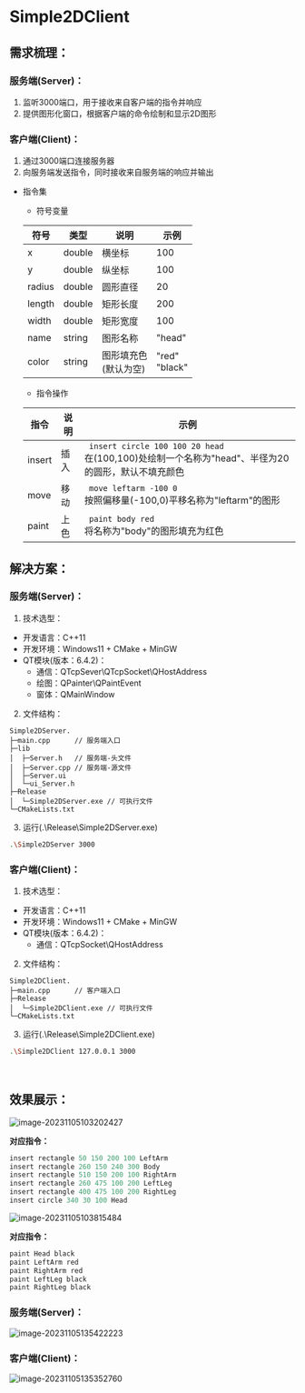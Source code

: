 # Simple2DClient
## 需求梳理：

### 服务端(Server)：

1. 监听3000端口，用于接收来自客户端的指令并响应
2. 提供图形化窗口，根据客户端的命令绘制和显示2D图形

### 客户端(Client)：

1. 通过3000端口连接服务器
2. 向服务端发送指令，同时接收来自服务端的响应并输出

- 指令集

  - 符号变量

  | 符号   | 类型   | 说明                       | 示例               |
  | ------ | ------ | -------------------------- | ------------------ |
  | x      | double | 横坐标                     | 100                |
  | y      | double | 纵坐标                     | 100                |
  | radius | double | 圆形直径                   | 20                 |
  | length | double | 矩形长度                   | 200                |
  | width  | double | 矩形宽度                   | 100                |
  | name   | string | 图形名称                   | "head"             |
  | color  | string | 图形填充色<br />(默认为空) | "red"<br />"black" |

  - 指令操作

  | 指令   | 说明 | 示例                                                         |
  | ------ | ---- | ------------------------------------------------------------ |
  | insert | 插入 | ` insert circle 100 100 20 head`<br />在(100,100)处绘制一个名称为"head"、半径为20的圆形，默认不填充颜色 |
  | move   | 移动 | ` move leftarm -100 0`<br />按照偏移量(-100,0)平移名称为"leftarm"的图形 |
  | paint  | 上色 | ` paint body red`<br />将名称为"body"的图形填充为红色        |



## 解决方案：

### 服务端(Server)：

1. 技术选型：
   
- 开发语言：C++11
- 开发环境：Windows11 + CMake + MinGW
- QT模块(版本：6.4.2)：
   - 通信：QTcpSever\QTcpSocket\QHostAddress
   - 绘图：QPainter\QPaintEvent
   - 窗体：QMainWindow
2. 文件结构：

```
Simple2DServer.
├─main.cpp		// 服务端入口
├─lib
│  ├─Server.h	// 服务端-头文件
│  ├─Server.cpp	// 服务端-源文件
│  ├─Server.ui
│  └─ui_Server.h
├─Release
│  └─Simple2DServer.exe	// 可执行文件
└─CMakeLists.txt
```

3. 运行(.\Release\Simple2DServer.exe\)

  ```bash
.\Simple2DServer 3000
  ```

### 客户端(Client)：

1. 技术选型：
   
- 开发语言：C++11
- 开发环境：Windows11 + CMake + MinGW
- QT模块(版本：6.4.2)：
  - 通信：QTcpSocket\QHostAddress
2. 文件结构：

  ```
Simple2DClient.
├─main.cpp		// 客户端入口
├─Release
│  └─Simple2DClient.exe	// 可执行文件
└─CMakeLists.txt
  ```

3. 运行(.\Release\Simple2DClient.exe)

  ```bash
.\Simple2DClient 127.0.0.1 3000
  ```

​     

## 效果展示：

![image-20231105103202427](http://cdn.ai-shijia.cn/PicFiles/2023/11/05/103209581-image-20231105103202427-9e6.png)

**对应指令：**

```c++
insert rectangle 50 150 200 100 LeftArm
insert rectangle 260 150 240 300 Body
insert rectangle 510 150 200 100 RightArm
insert rectangle 260 475 100 200 LeftLeg
insert rectangle 400 475 100 200 RightLeg
insert circle 340 30 100 Head
```



![image-20231105103815484](http://cdn.ai-shijia.cn/PicFiles/2023/11/05/103815569-image-20231105103815484-f55.png)

**对应指令：**

```c++
paint Head black
paint LeftArm red
paint RightArm red
paint LeftLeg black
paint RightLeg black
```

### 服务端(Server)：

![image-20231105135422223](http://cdn.ai-shijia.cn/PicFiles/2023/11/05/135422550-image-20231105135422223-ad5.png)



### 客户端(Client)：

![image-20231105135352760](http://cdn.ai-shijia.cn/PicFiles/2023/11/05/135400336-image-20231105135352760-5f0.png)
